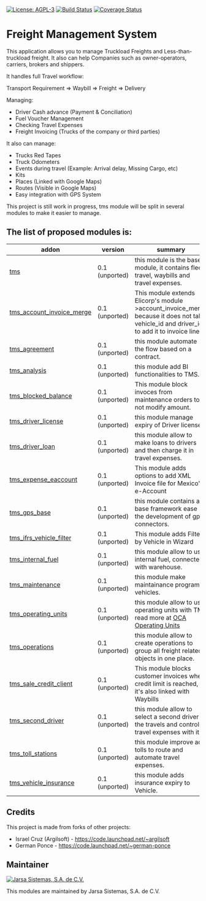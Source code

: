 [![License: AGPL-3](https://img.shields.io/badge/licence-AGPL--3-blue.svg)](http://www.gnu.org/licenses/agpl-3.0-standalone.html)
[![Build Status](https://travis-ci.org/odoo-jarsa/transport-management-system.svg?branch=9.0)](https://travis-ci.org/odoo-jarsa/transport-management-system)
[![Coverage Status](https://coveralls.io/repos/odoo-jarsa/transport-management-system/badge.svg?branch=9.0&service=github)](https://coveralls.io/github/odoo-jarsa/transport-management-system?branch=9.0)

Freight Management System
==========================

This application allows you to manage Truckload Freights and Less-than-truckload freight. It also can help Companies such as owner-operators, carriers, brokers and shippers.

It handles full Travel workflow:

Transport Requirement => Waybill => Freight => Delivery

Managing:
- Driver Cash advance (Payment & Conciliation)
- Fuel Voucher Management
- Checking Travel Expenses
- Freight Invoicing (Trucks of the company or third parties)

It also can manage:
- Trucks Red Tapes
- Truck Odometers
- Events during travel (Example: Arrival delay, Missing Cargo, etc)
- Kits
- Places (Linked with Google Maps)
- Routes (Visible in Google Maps)
- Easy integration with GPS System

This project is still work in progress, tms module will be split in several modules to make it easier to manage.

[//]: # (addons)
The list of proposed modules is:
--------------------------------
addon | version | summary
--- | --- | ---
[tms](tms/) | 0.1 (unported) | this module is the base module, it contains fleet, travel, waybills and travel expenses.
[tms_account_invoice_merge](tms_account_invoice_merge/) | 0.1 (unported) | This module extends Elicorp's module >account_invoice_merge because it does not take vehicle_id and driver_id to add it to invoice lines.
[tms_agreement](tms_agreement/) | 0.1 (unported) | this module automate the flow based on a contract.
[tms_analysis](tms_analysis/) | 0.1 (unported) | this module add BI functionalities to TMS.
[tms_blocked_balance](tms_blocked_balance/) | 0.1 (unported) | This module block invoces from maintenance orders to not modify amount.
[tms_driver_license](tms_driver_license/) | 0.1 (unported) | this module manage expiry of Driver license.
[tms_driver_loan](tms_driver_loan/) | 0.1 (unported) | this module allow to make loans to drivers and then charge it in travel expenses.
[tms_expense_eaccount](tms_expense_eaccount/) | 0.1 (unported) | This module adds options to add XML Invoice file for Mexico's e-Account
[tms_gps_base](tms_gps_base/) | 0.1 (unported) | this module contains a base framework ease the development of gps connectors.
[tms_ifrs_vehicle_filter](tms_ifrs_vehicle_filter/) | 0.1 (unported) | This module adds Filter by Vehicle in Wizard
[tms_internal_fuel](tms_internal_fuel/) | 0.1 (unported) | this module allow to use internal fuel, connected with warehouse.
[tms_maintenance](tms_maintenance/) | 0.1 (unported) | this module make maintainance program to vehicles.
[tms_operating_units](tms_operating_units/) | 0.1 (unported) | this module allow to use operating units with TMS read more at [OCA Operating Units](https://github.com/oca/operating-unit)
[tms_operations](tms_operations/) | 0.1 (unported) | this module allow to create operations to group all freight related objects in one place.
[tms_sale_credit_client](tms_sale_credit_client/) | 0.1 (unported) | This module blocks customer invoices when credit limit is reached, it's also linked with Waybills
[tms_second_driver](tms_second_driver/) | 0.1 (unported) | this module allow to select a second driver in the travels and control travel expenses with it.
[tms_toll_stations](tms_toll_stations/) | 0.1 (unported) | this module improve add tolls to route and automate travel expenses.
[tms_vehicle_insurance](tms_vehicle_insurance/) | 0.1 (unported) | this module adds insurance expiry to Vehicle.

[//]: # (end addons)

Credits
-------

This project is made from forks of other projects:
- Israel Cruz (Argilsoft) - https://code.launchpad.net/~argilsoft
- German Ponce - https://code.launchpad.net/~german-ponce

Maintainer
----------

[![Jarsa Sistemas, S.A. de C.V.](http://www.jarsa.com.mx/logo.png)](http://www.jarsa.com.mx)

This modules are maintained by Jarsa Sistemas, S.A. de C.V.